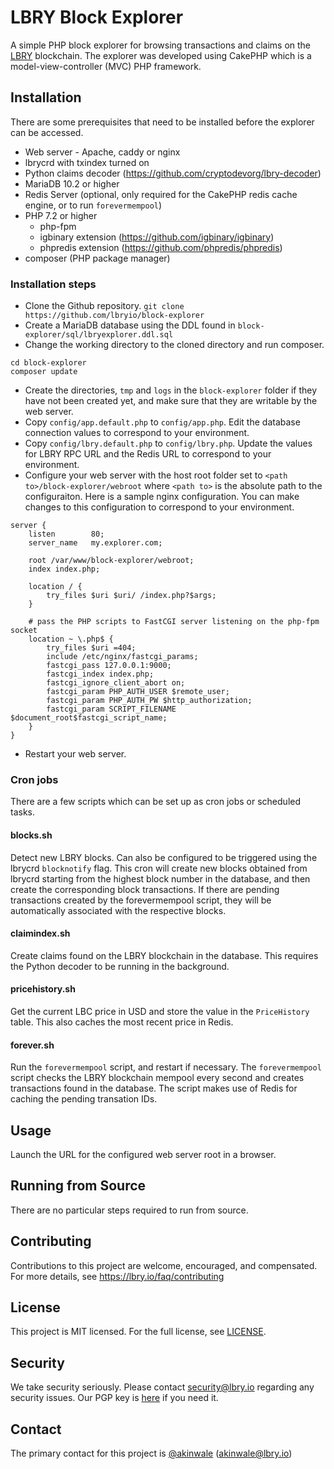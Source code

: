 # LBRY Block Explorer

A simple PHP block explorer for browsing transactions and claims on the [LBRY](https://lbry.io) blockchain. The explorer was developed using CakePHP which is a model-view-controller (MVC) PHP framework.

## Installation
There are some prerequisites that need to be installed before the explorer can be accessed.
* Web server - Apache, caddy or nginx
* lbrycrd with txindex turned on
* Python claims decoder (https://github.com/cryptodevorg/lbry-decoder)
* MariaDB 10.2 or higher
* Redis Server (optional, only required for the CakePHP redis cache engine, or to run `forevermempool`)
* PHP 7.2 or higher
  * php-fpm
  * igbinary extension (https://github.com/igbinary/igbinary)
  * phpredis extension (https://github.com/phpredis/phpredis)
* composer (PHP package manager)

### Installation steps
* Clone the Github repository. `git clone https://github.com/lbryio/block-explorer`
* Create a MariaDB database using the DDL found in `block-explorer/sql/lbryexplorer.ddl.sql`
* Change the working directory to the cloned directory and run composer.
```
cd block-explorer
composer update
```
* Create the directories, `tmp` and `logs` in the `block-explorer` folder if they have not been created yet, and make sure that they are writable by the web server.
* Copy `config/app.default.php` to `config/app.php`. Edit the database connection values to correspond to your environment.
* Copy `config/lbry.default.php` to `config/lbry.php`. Update the values for LBRY RPC URL and the Redis URL to correspond to your environment.
* Configure your web server with the host root folder set to `<path to>/block-explorer/webroot` where `<path to>` is the absolute path to the configuraiton. Here is a sample nginx configuration. You can make changes to this configuration to correspond to your environment.
```
server {
    listen        80;
    server_name   my.explorer.com;

    root /var/www/block-explorer/webroot;
    index index.php;

    location / {
        try_files $uri $uri/ /index.php?$args;
    }

    # pass the PHP scripts to FastCGI server listening on the php-fpm socket
    location ~ \.php$ {
        try_files $uri =404;
        include /etc/nginx/fastcgi_params;
        fastcgi_pass 127.0.0.1:9000;
        fastcgi_index index.php;
        fastcgi_ignore_client_abort on;
        fastcgi_param PHP_AUTH_USER $remote_user;
        fastcgi_param PHP_AUTH_PW $http_authorization;
        fastcgi_param SCRIPT_FILENAME $document_root$fastcgi_script_name;
    }
}
```
* Restart your web server.

### Cron jobs
There are a few scripts which can be set up as cron jobs or scheduled tasks.
#### blocks.sh
Detect new LBRY blocks. Can also be configured to be triggered using the lbrycrd `blocknotify` flag. This cron will create new blocks obtained from lbrycrd starting from the highest block number in the database, and then create the corresponding block transactions. If there are pending transactions created by the forevermempool script, they will be automatically associated with the respective blocks.
#### claimindex.sh
Create claims found on the LBRY blockchain in the database. This requires the Python decoder to be running in the background.
#### pricehistory.sh
Get the current LBC price in USD and store the value in the `PriceHistory` table. This also caches the most recent price in Redis.
#### forever.sh
Run the `forevermempool` script, and restart if necessary. The `forevermempool` script checks the LBRY blockchain mempool every second and creates transactions found in the database. The script makes use of Redis for caching the pending transation IDs.

## Usage
Launch the URL for the configured web server root in a browser.

## Running from Source
There are no particular steps required to run from source.

## Contributing
Contributions to this project are welcome, encouraged, and compensated. For more details, see https://lbry.io/faq/contributing

## License
This project is MIT licensed. For the full license, see [LICENSE](LICENSE).

## Security
We take security seriously. Please contact security@lbry.io regarding any security issues. Our PGP key is [here](https://keybase.io/lbry/key.asc) if you need it.

## Contact
The primary contact for this project is [@akinwale](https://github.com/akinwale) (akinwale@lbry.io)
